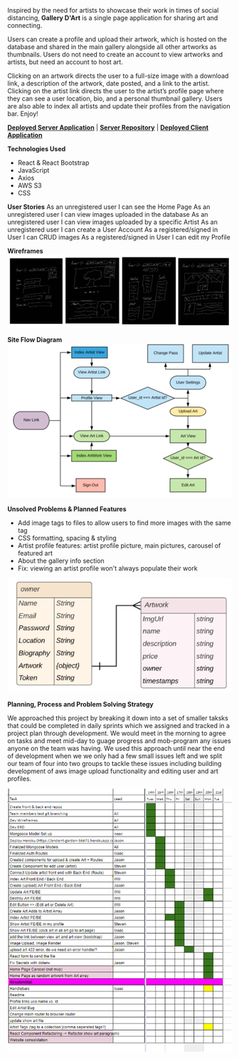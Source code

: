Inspired by the need for artists to showcase their work in times of social distancing, **Gallery D'Art** is a single page application for sharing art and connecting.  

Users can create a profile and upload their artwork, which is hosted on the database and shared in the main gallery alongside all other artworks as thumbnails. Users do not need to create an account to view artworks and artists, but need an account to host art.

Clicking on an artwork directs the user to a full-size image with a download link, a description of the artwork, date posted, and a link to the artist. Clicking on the artist link directs the user to the artist’s profile page where they can see a user location, bio, and a personal thumbnail gallery. Users are also able to index all artists and update their profiles from the navigation bar.
Enjoy!

**[Deployed Server Application](https://ancient-garden-56671.herokuapp.com)** |
**[Server Repository](https://github.com/Drag-on-Drop/Avant-Gallery-Server)** |
**[Deployed Client Application](https://drag-on-drop.github.io/Avant-Gallery-Client/#/)**

**Technologies Used**
- React & React Bootstrap
- JavaScript
- Axios
- AWS S3
- CSS

**User Stories**
As an unregistered user I can see the Home Page
As an unregistered user I can view images uploaded in the database
As an unregistered user I can view images uploaded by a specific Artist
As an unregistered user I can create a User Account
As a registered/signed in User I can CRUD images
As a registered/signed in User I can edit my Profile

**Wireframes**
![Wireframes](https://github.com/Drag-on-Drop/Avant-Gallery-Client/blob/readMe/Avant%20Gallery%20Wireframes.PNG)

**Site Flow Diagram**
![Site Flow](https://github.com/Drag-on-Drop/Avant-Gallery-Client/blob/readMe/Site%20Flow.PNG)

**Unsolved Problems & Planned Features**
- Add image tags to files to allow users to find more images with the same tag
- CSS formatting, spacing & styling
- Artist profile features: artist profile picture, main pictures, carousel of featured art
- About the gallery info section
- Fix: viewing an artist profile won't always populate their work

![Entity Relationship Diagram](https://github.com/Drag-on-Drop/Avant-Gallery-Server/blob/master/Avant%20Gallery%20ERD.PNG "Entity Relationship Diagram")

**Planning, Process and Problem Solving Strategy**

We approached this project by breaking it down into a set of smaller taksks that could be completed in daily sprints which we assigned and tracked in a project plan through development. We would meet in the morning to agree on tasks and meet mid-day to guage progress and mob-program any issues anyone on the team was having. We used this approach until near the end of development when we we only had a few small issues left and we split our team of four into two groups to tackle these issues including building development of aws image upload functionality and editing user and art profiles. 

![Project Plan](https://github.com/Drag-on-Drop/Avant-Gallery-Server/blob/master/Avant%20Gallery%20Project%20Plan.PNG "Project Plan")
